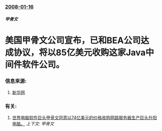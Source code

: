 ### [2008-01-16](/news/2008/01/16/index.md)

##### 甲骨文
# 美国甲骨文公司宣布，已和BEA公司达成协议，将以85亿美元收购这家Java中间件软件公司。




### 信息来源:

1. [新华网](http://news.xinhuanet.com/newscenter/2008-01/17/content_7438342.htm)

### 有关:

1. [世界电脑软件巨头甲骨文同意以74亿美元的价格收购网路服务器生产巨头升阳电脑。](/news/2009/04/20/世界电脑软件巨头甲骨文同意以74亿美元的价格收购网路服务器生产巨头升阳电脑.md) _上下文: 甲骨文_
